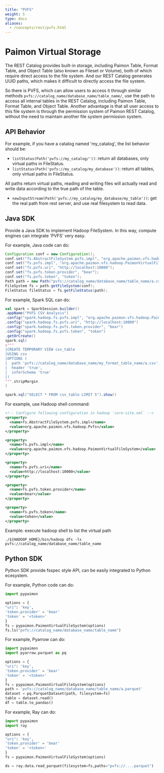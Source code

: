 ```yaml
---
title: "PVFS"
weight: 5
type: docs
aliases:
  - /concepts/rest/pvfs.html
---
```

<!--
Licensed to the Apache Software Foundation (ASF) under one
or more contributor license agreements.  See the NOTICE file
distributed with this work for additional information
regarding copyright ownership.  The ASF licenses this file
to you under the Apache License, Version 2.0 (the
"License"); you may not use this file except in compliance
with the License.  You may obtain a copy of the License at

  http://www.apache.org/licenses/LICENSE-2.0

Unless required by applicable law or agreed to in writing,
software distributed under the License is distributed on an
"AS IS" BASIS, WITHOUT WARRANTIES OR CONDITIONS OF ANY
KIND, either express or implied.  See the License for the
specific language governing permissions and limitations
under the License.
-->

# Paimon Virtual Storage

The REST Catalog provides built-in storage, including Paimon Table, Format Table, and Object Table (also known as Fileset or Volume),
both of which require direct access to the file system. And our REST Catalog generates UUID paths, which makes it difficult
to directly access the file system.

So there is PVFS, which can allow users to access it through similar methods `pvfs://catalog_name/database_name/table_name/`,
use the path to access all internal tables in the REST Catalog, including Paimon Table, Format Table, and Object Table.
Another advantage is that all user access to this file system is through the permission system of Paimon REST Catalog,
without the need to maintain another file system permission system.

## API Behavior

For example, if you have a catalog named 'my_catalog', the list behavior should be:

- `listStatus(Path('pvfs://my_catalog/'))`: return all databases, only virtual paths in FileStatus.
- `listStatus(Path('pvfs://my_catalog/my_database'))`: return all tables, only virtual paths in FileStatus.

All paths return virtual paths, reading and writing files will actually read and write data according to the true path
of the table.

- `newInputStream(Path('pvfs://my_catalog/my_database/my_table'))`: get the real path from rest server, and use real filesystem to read data.

## Java SDK

Provide a Java SDK to implement Hadoop FileSystem. In this way, compute engines can integrate 'PVFS' very easy.

For example, Java code can do:

```java
Configuration conf = new Configuration();
conf.set("fs.AbstractFileSystem.pvfs.impl", "org.apache.paimon.vfs.hadoop.Pvfs");
conf.set("fs.pvfs.impl", "org.apache.paimon.vfs.hadoop.PaimonVirtualFileSystem");
conf.set("fs.pvfs.uri", "http://localhost:10000");
conf.set("fs.pvfs.token.provider", "bear");
conf.set("fs.pvfs.token", "token");
Path path = new Path("pvfs://catalog_name/database_name/table_name/a.csv");
FileSystem fs = path.getFileSystem(conf);
FileStatus fileStatus = fs.getFileStatus(path);
```

For example, Spark SQL can do:

```scala
val spark = SparkSession.builder()
.appName("PVFS CSV Analysis")
.config("spark.hadoop.fs.pvfs.impl", "org.apache.paimon.vfs.hadoop.PaimonVirtualFileSystem")
.config("spark.hadoop.fs.pvfs.uri", "http://localhost:10000")
.config("spark.hadoop.fs.pvfs.token.provider", "bear")
.config("spark.hadoop.fs.pvfs.token", "token")
.getOrCreate()
spark.sql(
s"""
|CREATE TEMPORARY VIEW csv_table
|USING csv
|OPTIONS (
|  path 'pvfs://catalog_name/database_name/my_format_table_name/a.csv',
|  header 'true',
|  inferSchema 'true'
|)
""".stripMargin
)

spark.sql("SELECT * FROM csv_table LIMIT 5").show()
```

For example, use Hadoop shell command:

```xml
<!-- Configure following configuration in hadoop `core-site.xml` -->
<property>
  <name>fs.AbstractFileSystem.pvfs.impl</name>
  <value>org.apache.paimon.vfs.hadoop.Pvfs</value>
</property>

<property>
  <name>fs.pvfs.impl</name>
  <value>org.apache.paimon.vfs.hadoop.PaimonVirtualFileSystem</value>
</property>

<property>
  <name>fs.pvfs.uri</name>
  <value>http://localhost:10000</value>
</property>

<property>
  <name>fs.pvfs.token.provider</name>
  <value>bear</value>
</property>

<property>
  <name>fs.pvfs.token</name>
  <value>token</value>
</property>
```

Example: execute hadoop shell to list the virtual path

```shell
./${HADOOP_HOME}/bin/hadoop dfs -ls pvfs://catalog_name/database_name/table_name
```

## Python SDK

Python SDK provide fsspec style API, can be easily integrated to Python ecesystem.

For example, Python code can do:

```python
import pypaimon

options = {
"uri": 'key',
'token.provider' = 'bear'
'token' = '<token>'
}
fs = pypaimon.PaimonVirtualFileSystem(options)
fs.ls("pvfs://catalog_name/database_name/table_name")
```

For example, Pyarrow can do:

```python
import pypaimon
import pyarrow.parquet as pq

options = {
"uri": 'key',
'token.provider' = 'bear'
'token' = '<token>'
}
fs = pypaimon.PaimonVirtualFileSystem(options)
path = 'pvfs://catalog_name/database_name/table_name/a.parquet'
dataset = pq.ParquetDataset(path, filesystem=fs)
table = dataset.read()
df = table.to_pandas()
```

For example, Ray can do:

```python
import pypaimon
import ray

options = {
"uri": 'key',
'token.provider' = 'bear'
'token' = '<token>'
}
fs = pypaimon.PaimonVirtualFileSystem(options)

ds = ray.data.read_parquet(filesystem=fs,paths="pvfs://....parquet")
```
